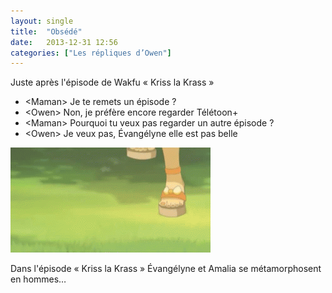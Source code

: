 ```yaml
---
layout: single
title:  "Obsédé"
date:   2013-12-31 12:56
categories: ["Les répliques d’Owen"]
---
```


Juste après l'épisode de Wakfu « Kriss la Krass »

-   \<Maman\> Je te remets un épisode ?
-   \<Owen\> Non, je préfère encore regarder Télétoon+
-   \<Maman\> Pourquoi tu veux pas regarder un autre épisode ?
-   \<Owen\> Je veux pas, Évangélyne elle est pas belle

![eva2.gif](/assets/images/eva2.gif)

Dans l'épisode « Kriss la Krass » Évangélyne et Amalia se métamorphosent en hommes…

